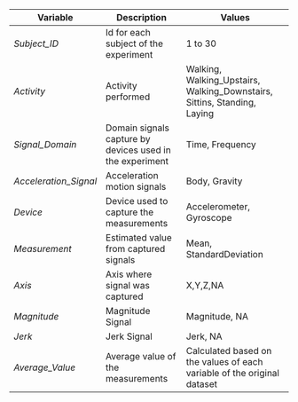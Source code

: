 | Variable | Description | Values |
|---------------------|----------------------------------------------------------|--------------------------------------------------------------------------|
| *Subject_ID* | Id for each subject of the experiment | 1 to 30 |
| *Activity* | Activity performed | Walking, Walking_Upstairs, Walking_Downstairs, Sittins, Standing, Laying |
| *Signal_Domain* | Domain signals capture by devices used in the experiment | Time, Frequency |
| *Acceleration_Signal* | Acceleration motion signals | Body, Gravity |
| *Device* | Device used to capture the measurements | Accelerometer, Gyroscope |
| *Measurement* | Estimated value from captured signals | Mean, StandardDeviation |
| *Axis* | Axis where signal was captured | X,Y,Z,NA |
| *Magnitude* | Magnitude Signal | Magnitude, NA |
| *Jerk* | Jerk Signal | Jerk, NA |
| *Average_Value* | Average value of the measurements | Calculated based on the values of each variable of the original dataset |